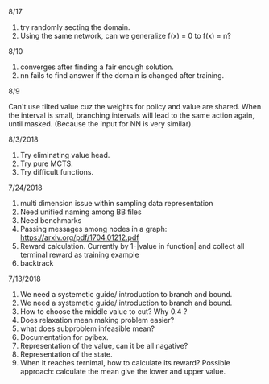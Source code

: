 8/17
1. try randomly secting the domain. 
2. Using the same network, can we generalize f(x) = 0 to f(x) = n?


8/10

1. converges after finding a fair enough solution.
2. nn fails to find answer if the domain is changed after training.

8/9

Can't use tilted value cuz the weights for policy and value are shared.
When the interval is small, branching intervals will lead to the same action again, until masked. (Because the input for NN is very similar).

8/3/2018

1. Try eliminating value head.
2. Try pure MCTS. 
3. Try difficult functions.


7/24/2018
1. multi dimension issue within sampling data representation
2. Need unified naming among BB files
3. Need benchmarks
4. Passing messages among nodes in a graph: https://arxiv.org/pdf/1704.01212.pdf
5. Reward calculation. Currently by 1-|value in function| and collect all terminal reward as training example
6. backtrack


7/13/2018
1. We need a systemetic guide/ introduction to branch and bound.
2. We need a systemetic guide/ introduction to branch and bound.
3. How to choose the middle value to cut? Why 0.4 ?
4. Does relaxation mean making problem easier?
5. what does subproblem infeasible mean? 
6. Documentation for pyibex.
7. Representation of the value, can it be all nagative?
8. Representation of the state.
9. When it reaches ternimal, how to calculate its reward? Possible approach: calculate the mean give the lower and upper value.

